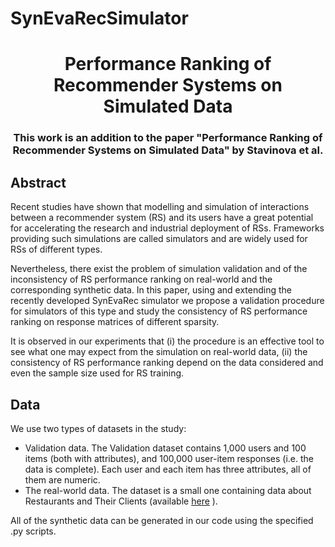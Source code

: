 # SynEvaRecSimulator

<h1 align="center"> Performance Ranking of Recommender Systems on Simulated Data
<h3 align="center">This work is an addition to the paper "Performance Ranking of Recommender Systems on Simulated Data" by Stavinova et al.</h3>

## Abstract
Recent studies have shown that modelling and simulation of interactions between a recommender system (RS) and its users have a great potential for accelerating the research and industrial deployment of RSs. Frameworks providing such simulations are called simulators and are widely used for RSs of different types. 
  
Nevertheless, there exist the problem of simulation validation and of the inconsistency of RS performance ranking on real-world and the corresponding synthetic data. 
In this paper, using and extending the recently developed SynEvaRec simulator we propose a validation procedure for simulators of this type and study the consistency of RS performance ranking on response matrices of different sparsity. 
  
It is observed in our experiments that (i) the procedure is an effective tool to see what one may expect from the simulation on real-world data, (ii) the consistency  of RS performance ranking depend on the data considered and even the sample size used for RS training.

## Data
We use two types of datasets in the study:
 - Validation data. The Validation dataset contains 1,000 users and 100 items (both with attributes), and 100,000 user-item responses (i.e. the data is complete). 
   Each user and each item has three attributes, all of them are numeric.
 - The real-world data. The dataset is a small one containing data about Restaurants and Their Clients (available <a href='https://www.kaggle.com/uciml/restaurant-data-with-consumer-ratings'>here</a> ).

All of the synthetic data can be generated in our code using the specified .py scripts.
